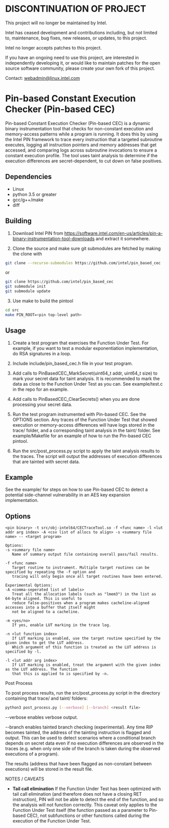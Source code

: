 # DISCONTINUATION OF PROJECT

This project will no longer be maintained by Intel.

Intel has ceased development and contributions including, but not limited to, maintenance, bug fixes, new releases, or updates, to this project.  

Intel no longer accepts patches to this project.

If you have an ongoing need to use this project, are interested in independently developing it, or would like to maintain patches for the open source software community, please create your own fork of this project.  

Contact: webadmin@linux.intel.com

Pin-based Constant Execution Checker (Pin-based CEC)
====================================================

Pin-based Constant Execution Checker (Pin-based CEC) is a dynamic binary instrumentation tool that checks for non-constant execution and memory-access patterns while a program is running. It does this by using the Intel PIN framework to trace every instruction that a targeted subroutine executes, logging all instruction pointers and memory addresses that get accessed, and comparing logs across subroutine invocations to ensure a constant execution profile. The tool uses taint analysis to determine if the execution differences are secret-dependent, to cut down on false positives.

Dependencies
------------

- Linux
- python 3.5 or greater
- gcc/g++/make
- diff

Building
--------

1. Download Intel PIN from https://software.intel.com/en-us/articles/pin-a-binary-instrumentation-tool-downloads and extract it somewhere.

2. Clone the source and make sure git submodules are fetched by making the clone with

```bash
git clone --recurse-submodules https://github.com/intel/pin_based_cec
```

or

```bash
git clone https://github.com/intel/pin_based_cec
git submodule init
git submodule update
```

3. Use make to build the pintool

```bash
cd src
make PIN_ROOT=<pin top-level path>
```

Usage
-----

1. Create a test program that exercises the Function Under Test. For example, if you want to test a modular
exponentiation implementation, do RSA signatures in a loop.

1. Include include/pin_based_cec.h file in your test program.

1. Add calls to PinBasedCEC_MarkSecret(uint64_t addr, uint64_t size) to mark your secret data for taint analysis. It is recommended to mark the data as close to the Function Under Test as you can. See example/test.c in the repo for an example.

1. Add calls to PinBasedCEC_ClearSecrets() when you are done processing your secret data.

1. Run the test program instrumented with Pin-based CEC. See the OPTIONS section. Any traces of the Function Under Test that showed execution or memory-access differences will have logs stored in the trace/ folder, and a corresponding taint analysis in the taint/ folder. See example/Makefile for an example of how to run the Pin-based CEC pintool.

1. Run the src/post_process.py script to apply the taint analysis results to the traces. The script will output the addresses of execution differences that are tainted with secret data.

Example
-------

See the example/ for steps on how to use Pin-based CEC to detect a potential side-channel vulnerability in an AES key expansion implementation.

Options
-------

```text
<pin binary> -t src/obj-intel64/CECTraceTool.so -f <func name> -l <lut addr arg index> -A <csv list of allocs to align> -s <summary file name> -- <target program>

Options:
-s <summary file name>
   Name of summary output file containing overall pass/fail results.

-f <func name>
   Target routine to instrument. Multiple target routines can be specified by repeating the -f option and
   tracing will only begin once all target routines have been entered.

Experimental Options:
-A <comma-seperated list of labels>
   Treat all the allocation labels (such as "lmem3") in the list as 64-byte aligned. This is useful to
   reduce false-positives when a program makes cacheline-aligned accesses into a buffer that itself might
   not be aligned to a cacheline.

-m <yes/no>
   If yes, enable LUT marking in the trace log.

-n <lut function index>
   If LUT marking is enabled, use the target routine specified by the given index to get the LUT address.
   Which argument of this function is treated as the LUT address is specified by -l.

-l <lut addr arg index>
   If LUT marking is enabled, treat the argument with the given index as the LUT address. The function
   that this is applied to is specified by -n.
```

Post Process

To post process results, run the src/post_process.py script in the directory containing that trace/ and taint/ folders:

```bash
python3 post_process.py [--verbose] [--branch] <result file>
```

--verbose enables verbose output.

--branch enables tainted branch checking (experimental). Any time RIP becomes tainted, the address of the tainting instruction is flagged and output. This can be used to detect scenarios where a conditional branch depends on secret data even if no execution differences are observed in the traces (e.g. when only one side of the branch is taken during the observed executions of a program).

The results (address that have been flagged as non-constant between executions) will be stored in the result file.

NOTES / CAVEATS

- __Tail call elimination__
If the Function Under Test has been optimized with tail call elimination (and therefore does not have a closing RET instruction), PIN will not be able to detect the end of the function, and so the analysis will not function correctly. This caveat only applies to the Function Under Test itself (the function passed as a parameter to Pin-based CEC), not subfunctions or other functions called during the execution of the Function Under Test.
